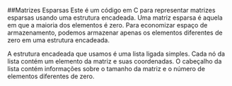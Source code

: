 ##Matrizes Esparsas
Este é um código em C para representar matrizes esparsas usando uma estrutura encadeada. Uma matriz esparsa é aquela em que a maioria dos elementos é zero. Para economizar espaço de armazenamento, podemos armazenar apenas os elementos diferentes de zero em uma estrutura encadeada.

A estrutura encadeada que usamos é uma lista ligada simples. Cada nó da lista contém um elemento da matriz e suas coordenadas. O cabeçalho da lista contém informações sobre o tamanho da matriz e o número de elementos diferentes de zero.

